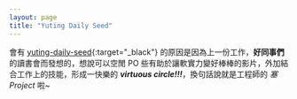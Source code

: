 ```yaml
---
layout: page
title: "Yuting Daily Seed"
---
```


會有 [yuting-daily-seed][yuting]{:target="_black"} 的原因是因為上一份工作，**好同事們** 的讀書會而發想的，想說可以空閒 PO 些有助於讓軟實力變好棒棒的影片，外加結合工作上的技能，形成一快樂的  ___virtuous circle!!!___，換句話說就是工程師的 *塞 Project* 啦~


[yuting]: https://yuting-daily-seed.appspot.com/


